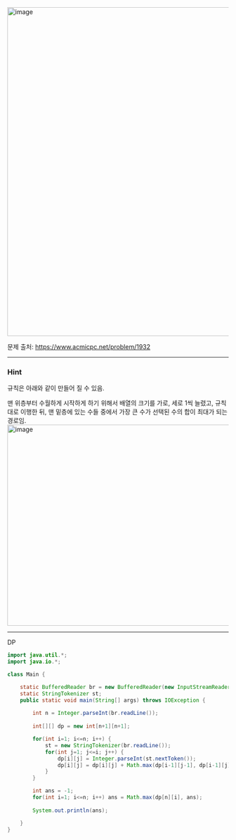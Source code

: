 <img width="1247" height="749" alt="image" src="https://github.com/user-attachments/assets/599652ec-827a-470b-a122-d67945803f44" />

문제 출처: https://www.acmicpc.net/problem/1932

---
### Hint

규칙은 아래와 같이 만들어 질 수 있음.

맨 위층부터 수월하게 시작하게 하기 위해서 배열의 크기를 가로, 세로 1씩 늘렸고, 규칙대로 이행한 뒤, 맨 밑층에 있는 수들 중에서 가장 큰 수가 선택된 수의 합이 최대가 되는 경로임.
<img width="650" height="458" alt="image" src="https://github.com/user-attachments/assets/56a58f85-09ee-469d-bbeb-259328647b5e" />

---

DP

```java
import java.util.*;
import java.io.*;

class Main {

    static BufferedReader br = new BufferedReader(new InputStreamReader(System.in));
    static StringTokenizer st;
    public static void main(String[] args) throws IOException {
        
        int n = Integer.parseInt(br.readLine());
        
        int[][] dp = new int[n+1][n+1];

        for(int i=1; i<=n; i++) {
            st = new StringTokenizer(br.readLine());
            for(int j=1; j<=i; j++) {
                dp[i][j] = Integer.parseInt(st.nextToken());
                dp[i][j] = dp[i][j] + Math.max(dp[i-1][j-1], dp[i-1][j]);
            }
        }

        int ans = -1;
        for(int i=1; i<=n; i++) ans = Math.max(dp[n][i], ans);
        
        System.out.println(ans);

    }    
}

```